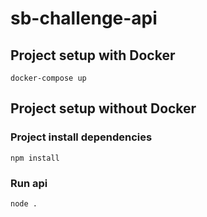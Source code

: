 # sb-challenge-api

## Project setup with Docker
```
docker-compose up
```

## Project setup without Docker

### Project install dependencies
```
npm install
```

### Run api 
```
node .
```
